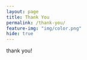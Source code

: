 ```yaml
---
layout: page
title: Thank You
permalink: /thank-you/
feature-img: "img/color.png"
hide: true
---
```


thank you! 
